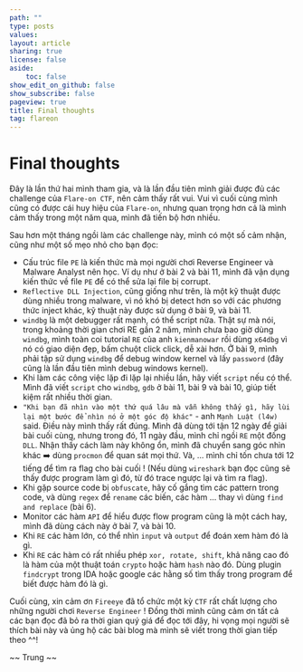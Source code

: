 ```yaml
---
path: ""
type: posts
values:
layout: article
sharing: true
license: false
aside:
    toc: false
show_edit_on_github: false
show_subscribe: false
pageview: true
title: Final thoughts
tag: flareon
---
```

# Final thoughts

Đây là lần thứ hai mình tham gia, và là lần đầu tiên mình giải được đủ các challenge của `Flare-on CTF`, nên cảm thấy rất vui. Vui vì cuối cùng mình cũng có được cái huy hiệu của `Flare-on`, nhưng quan trọng hơn cả là mình cảm thấy trong một năm qua, mình đã tiến bộ hơn nhiều.

Sau hơn một tháng ngồi làm các challenge này, mình có một số cảm nhận, cũng như một số mẹo nhỏ cho bạn đọc:

- Cấu trúc file `PE` là kiến thức mà mọi người chơi Reverse Engineer và  Malware Analyst nên học. Ví dụ như ở bài 2 và bài 11, mình đã vận dụng kiến thức về file `PE` để có thể sửa lại file bị corrupt.
- `Reflective DLL Injection`, cũng giống như trên, là một kỹ thuật được dùng nhiều trong malware, vì nó khó bị detect hơn so với các phương thức inject khác, kỹ thuật này được sử dụng ở bài 9, và bài 11.
- `windbg` là một debugger rất mạnh, có thể script nữa. Thật sự mà nói, trong khoảng thời gian chơi RE gần 2 năm, mình chưa bao giờ dùng `windbg`, mình toàn coi tutorial `RE` của anh `kienmanowar` rồi dùng `x64dbg` vì nó có giao diện đẹp, bấm chuột click click, dễ xài hơn. Ở bài 9, mình phải tập sử dụng `windbg` để debug window kernel và lấy `password` (đây cũng là lần đầu tiên mình debug windows kernel).
- Khi làm các công việc lặp đi lặp lại nhiều lần, hãy viết `script` nếu có thể. Mình đã viết `script` cho `windbg`, `gdb` ở bài 11, bài 9 và bài 10, giúp tiết kiệm rất nhiều thời gian.
- `"Khi bạn đã nhìn vào một thứ quá lâu mà vẫn không thấy gì, hãy lùi lại một bước để nhìn nó ở một góc độ khác"` - anh `Mạnh Luật (l4w)` said. Điều này mình thấy rất đúng. Mình đã dùng tới tận 12 ngày để giải bài cuối cùng, nhưng trong đó, 11 ngày đầu, mình chỉ ngồi `RE` một đống `DLL`. Nhận thấy cách làm này không ổn, mình đã chuyển sang góc nhìn khác :arrow_right: dùng `procmon` để quan sát mọi thứ. Và, ... mình chỉ tốn chưa tới 12 tiếng để tìm ra flag cho bài cuối ! (Nếu dùng `wireshark` bạn đọc cũng sẽ thấy được program làm gì đó, từ đó trace ngược lại và tìm ra flag).
- Khi gặp source code bị `obfuscate`, hãy cố gắng tìm các pattern trong code, và dùng `regex` để `rename` các biến, các hàm ... thay vì dùng `find and replace` (bài 6).
- Monitor các hàm `API` để hiểu được flow program cũng là một cách hay, mình đã dùng cách này ở bài 7, và bài 10.
- Khi `RE` các hàm lớn, có thể nhìn `input` và `output` để đoán xem hàm đó là gì.
- Khi `RE` các hàm có rất nhiều phép `xor, rotate, shift`, khả năng cao đó là hàm của một thuật toán `crypto` hoặc hàm `hash` nào đó. Dùng plugin `findcrypt` trong IDA hoặc google các hằng số tìm thấy trong program để biết được hàm đó là gì.

Cuối cùng, xin cảm ơn `Fireeye` đã tổ chức một kỳ `CTF` rất chất lượng cho những người chơi `Reverse Engineer` ! Đồng thời mình cũng cảm ơn tất cả các bạn đọc đã bỏ ra thời gian quý giá để đọc tới đây, hi vọng mọi người sẽ thích bài này và ủng hộ các bài blog mà mình sẽ viết trong thời gian tiếp theo ^^!

~~ Trung ~~

